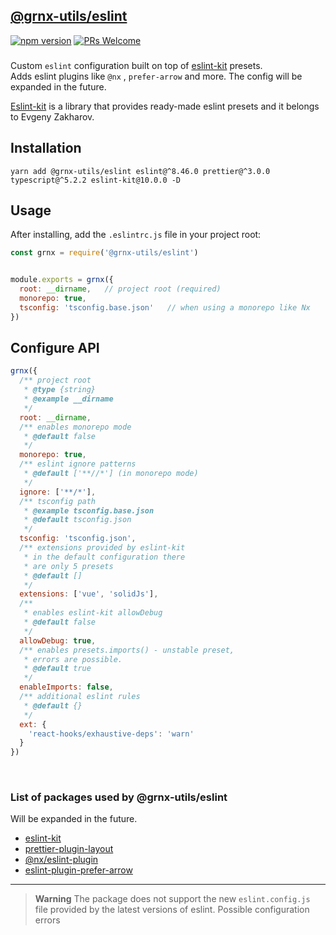 ## [@grnx-utils/eslint](https://github.com/Gearonix/grnx-utils/tree/master/packages/eslint)
[![npm version](https://img.shields.io/npm/v/@grnx-utils/eslint.svg?style=flat)](https://www.npmjs.com/package/@grnx-utils/eslint)  [![PRs Welcome](https://img.shields.io/badge/PRs-welcome-brightgreen.svg)](https://reactjs.org/docs/how-to-contribute.html#your-first-pull-request) <br/>
<h3></h3>

Custom `eslint` configuration built on top of [eslint-kit](https://github.com/eslint-kit/eslint-kit) presets. <br/>
Adds eslint plugins like `@nx` , `prefer-arrow` and more.
The config will be expanded in the future.

[Eslint-kit](https://github.com/eslint-kit/eslint-kit) is a library that provides ready-made
eslint presets and it belongs to Evgeny Zakharov.

## Installation

```
yarn add @grnx-utils/eslint eslint@^8.46.0 prettier@^3.0.0 typescript@^5.2.2 eslint-kit@10.0.0 -D
```

## Usage
After installing, add the `.eslintrc.js` file in your project root:
```js
const grnx = require('@grnx-utils/eslint')


module.exports = grnx({
  root: __dirname,   // project root (required)
  monorepo: true,
  tsconfig: 'tsconfig.base.json'   // when using a monorepo like Nx
})

```

## Configure API

```js
grnx({
  /** project root
   * @type {string}
   * @example __dirname
   */
  root: __dirname,
  /** enables monorepo mode
   * @default false
   */
  monorepo: true,
  /** eslint ignore patterns
   * @default ['**//*'] (in monorepo mode)
   */
  ignore: ['**/*'],
  /** tsconfig path
   * @example tsconfig.base.json
   * @default tsconfig.json
   */
  tsconfig: 'tsconfig.json',
  /** extensions provided by eslint-kit
   * in the default configuration there
   * are only 5 presets
   * @default []
   */
  extensions: ['vue', 'solidJs'],
  /**
   * enables eslint-kit allowDebug
   * @default false
   */
  allowDebug: true,
  /** enables presets.imports() - unstable preset,
   * errors are possible.
   * @default true
   */
  enableImports: false,
  /** additional eslint rules
   * @default {}
   */
  ext: {
    'react-hooks/exhaustive-deps': 'warn'
  }
})
```
<br/>

### List of packages used by @grnx-utils/eslint
Will be expanded in the future.

- [eslint-kit](https://github.com/eslint-kit/eslint-kit)
- [prettier-plugin-layout](https://github.com/LIMPIX31/plugin-layout)
- [@nx/eslint-plugin](https://nx.dev/packages/eslint-plugin)
- [eslint-plugin-prefer-arrow](https://github.com/TristonJ/eslint-plugin-prefer-arrow)

---

> **Warning**
> The package does not support the new `eslint.config.js` <br/>
> file provided by the latest versions of eslint. Possible configuration errors
